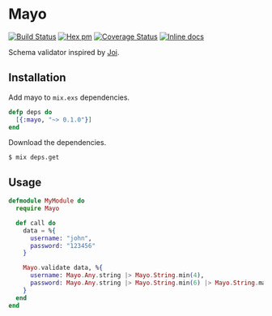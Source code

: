 # Mayo

[![Build Status](https://travis-ci.org/tommy351/mayo.svg?branch=master)](https://travis-ci.org/tommy351/mayo) [![Hex pm](http://img.shields.io/hexpm/v/mayo.svg?style=flat)](https://hex.pm/packages/mayo) [![Coverage Status](https://coveralls.io/repos/tommy351/mayo/badge.svg?branch=master)](https://coveralls.io/r/tommy351/mayo?branch=master) [![Inline docs](http://inch-ci.org/github/tommy351/mayo.svg)](http://inch-ci.org/github/tommy351/mayo)

Schema validator inspired by [Joi].

## Installation

Add mayo to `mix.exs` dependencies.

``` elixir
defp deps do
  [{:mayo, "~> 0.1.0"}]
end
```

Download the dependencies.

```
$ mix deps.get
```

## Usage

``` elixir
defmodule MyModule do
  require Mayo

  def call do
    data = %{
      username: "john",
      password: "123456"
    }

    Mayo.validate data, %{
      username: Mayo.Any.string |> Mayo.String.min(4),
      password: Mayo.Any.string |> Mayo.String.min(6) |> Mayo.String.max(50)
    }
  end
end
```

[Joi]: https://github.com/hapijs/joi

